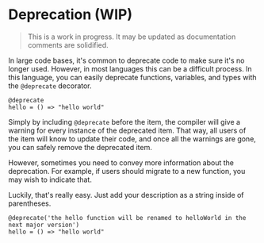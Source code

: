 # Deprecation (WIP)

> This is a work in progress. It may be updated as documentation comments are solidified.

In large code bases, it's common to deprecate code to make sure it's no longer used. However, in most languages this can be a difficult process. In this language, you can easily deprecate functions, variables, and types with the `@deprecate` decorator.

```buri
@deprecate
hello = () => "hello world"
```

Simply by including `@deprecate` before the item, the compiler will give a warning for every instance of the deprecated item. That way, all users of the item will know to update their code, and once all the warnings are gone, you can safely remove the deprecated item.

However, sometimes you need to convey more information about the deprecation. For example, if users should migrate to a new function, you may wish to indicate that.

Luckily, that's really easy. Just add your description as a string inside of parentheses.

```buri
@deprecate('the hello function will be renamed to helloWorld in the next major version')
hello = () => "hello world"
```
